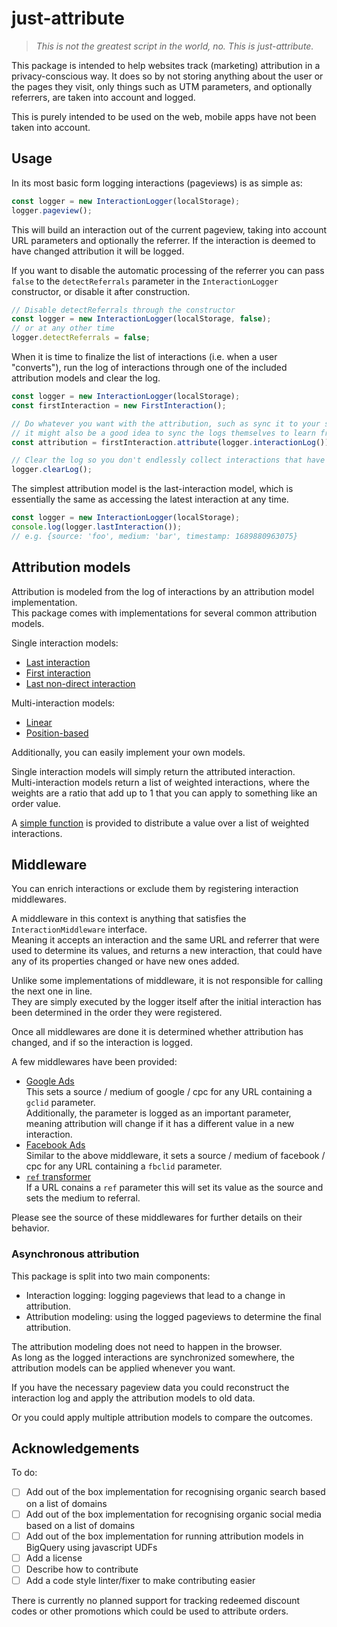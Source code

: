 # just-attribute

> _This is not the greatest script in the world, no. This is just-attribute._

This package is intended to help websites track (marketing) attribution in a privacy-conscious way.
It does so by not storing anything about the user or the pages they visit, 
only things such as UTM parameters, and optionally referrers, are taken into account and logged.

This is purely intended to be used on the web, mobile apps have not been taken into account. 

## Usage

In its most basic form logging interactions (pageviews) is as simple as:

```javascript
const logger = new InteractionLogger(localStorage);
logger.pageview();
```

This will build an interaction out of the current pageview, taking into account URL parameters and optionally the referrer.
If the interaction is deemed to have changed attribution it will be logged.

If you want to disable the automatic processing of the referrer
you can pass `false` to the `detectReferrals` parameter in the `InteractionLogger` constructor, or disable it after construction.

```javascript
// Disable detectReferrals through the constructor
const logger = new InteractionLogger(localStorage, false);
// or at any other time
logger.detectReferrals = false;
```

When it is time to finalize the list of interactions (i.e. when a user "converts"),
run the log of interactions through one of the included attribution models and clear the log.

```javascript
const logger = new InteractionLogger(localStorage);
const firstInteraction = new FirstInteraction();

// Do whatever you want with the attribution, such as sync it to your server
// it might also be a good idea to sync the logs themselves to learn from them or to debug attribution
const attribution = firstInteraction.attribute(logger.interactionLog());

// Clear the log so you don't endlessly collect interactions that have already been attributed
logger.clearLog();
```

The simplest attribution model is the last-interaction model, 
which is essentially the same as accessing the latest interaction at any time.

```javascript
const logger = new InteractionLogger(localStorage);
console.log(logger.lastInteraction());
// e.g. {source: 'foo', medium: 'bar', timestamp: 1689880963075}
```

## Attribution models

Attribution is modeled from the log of interactions by an attribution model implementation.  
This package comes with implementations for several common attribution models.

Single interaction models:
* [Last interaction](src/AttributionModels/LastInteraction.ts)
* [First interaction](src/AttributionModels/FirstInteraction.ts)
* [Last non-direct interaction](src/AttributionModels/LastNonDirectInteraction.ts)

Multi-interaction models:
* [Linear](src/AttributionModels/Linear.ts)
* [Position-based](src/AttributionModels/PositionBased.ts)

Additionally, you can easily implement your own models.

Single interaction models will simply return the attributed interaction.  
Multi-interaction models return a list of weighted interactions, where the weights are a ratio that add up to 1 
that you can apply to something like an order value.

A [simple function](src/distributeValue.ts) is provided to distribute a value over a list of weighted interactions.

## Middleware

You can enrich interactions or exclude them by registering interaction middlewares.

A middleware in this context is anything that satisfies the `InteractionMiddleware` interface.  
Meaning it accepts an interaction and the same URL and referrer that were used to determine its values, 
and returns a new interaction, that could have any of its properties changed or have new ones added.

Unlike some implementations of middleware, it is not responsible for calling the next one in line.  
They are simply executed by the logger itself after the initial interaction has been determined in the order they were registered.

Once all middlewares are done it is determined whether attribution has changed, and if so the interaction is logged.

A few middlewares have been provided:
* [Google Ads](src/InteractionMiddlewares/GoogleAdsMiddleware.ts)  
  This sets a source / medium of google / cpc for any URL containing a `gclid` parameter.  
  Additionally, the parameter is logged as an important parameter, meaning attribution will change if it has a different value in a new interaction.
* [Facebook Ads](src/InteractionMiddlewares/FacebookAdsMiddleware.ts)  
  Similar to the above middleware, it sets a source / medium of facebook / cpc for any URL containing a `fbclid` parameter.
* [`ref` transformer](src/InteractionMiddlewares/RefMiddleware.ts)  
  If a URL conains a `ref` parameter this will set its value as the source and sets the medium to referral.

Please see the source of these middlewares for further details on their behavior.

### Asynchronous attribution

This package is split into two main components:
* Interaction logging: logging pageviews that lead to a change in attribution.
* Attribution modeling: using the logged pageviews to determine the final attribution.

The attribution modeling does not need to happen in the browser.  
As long as the logged interactions are synchronized somewhere, the attribution models can be applied whenever you want.

If you have the necessary pageview data you could reconstruct the interaction log and apply the attribution models to old data.

Or you could apply multiple attribution models to compare the outcomes.

## Acknowledgements

To do:  
- [ ] Add out of the box implementation for recognising organic search based on a list of domains
- [ ] Add out of the box implementation for recognising organic social media based on a list of domains
- [ ] Add out of the box implementation for running attribution models in BigQuery using javascript UDFs
- [ ] Add a license
- [ ] Describe how to contribute
- [ ] Add a code style linter/fixer to make contributing easier

There is currently no planned support for tracking redeemed discount codes or other promotions which could be used to attribute orders.
